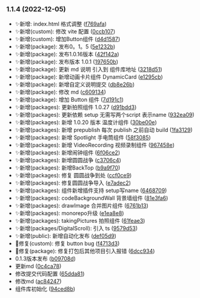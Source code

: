 ## <small>1.1.4 (2022-12-05)</small>

* ✨新增: index.html 格式调整 ([f769afa](https://github.com/2401345934/vue3-alan-vite-component/commit/f769afa))
* ✨新增(custom): 修改 vite 配置 ([0ccb107](https://github.com/2401345934/vue3-alan-vite-component/commit/0ccb107))
* ✨新增(custom): 增加Button组件 ([d4d1587](https://github.com/2401345934/vue3-alan-vite-component/commit/d4d1587))
* ✨新增(package): 发布0。1。5 ([5e1232b](https://github.com/2401345934/vue3-alan-vite-component/commit/5e1232b))
* ✨新增(package): 发布1.0.16版本 ([42f142a](https://github.com/2401345934/vue3-alan-vite-component/commit/42f142a))
* ✨新增(package): 发布版本 1.0.1 ([197650b](https://github.com/2401345934/vue3-alan-vite-component/commit/197650b))
* ✨新增(package): 更新 md 说明 引入到 组件库地址 ([3218d51](https://github.com/2401345934/vue3-alan-vite-component/commit/3218d51))
* ✨新增(package): 新增动画卡片组件 DynamicCard ([e1295cb](https://github.com/2401345934/vue3-alan-vite-component/commit/e1295cb))
* ✨新增(package): 新增自定义说明提交 ([db8e26b](https://github.com/2401345934/vue3-alan-vite-component/commit/db8e26b))
* ✨新增(package): 修改 md ([c609134](https://github.com/2401345934/vue3-alan-vite-component/commit/c609134))
* ✨新增(package): 增加 Button 组件 ([7d191c1](https://github.com/2401345934/vue3-alan-vite-component/commit/7d191c1))
* ✨新增(packages): 更新拍照组件 1.0.27 ([d91bdd3](https://github.com/2401345934/vue3-alan-vite-component/commit/d91bdd3))
* ✨新增(packages): 更新依赖 setup 无需写两个script 表示name ([932ea09](https://github.com/2401345934/vue3-alan-vite-component/commit/932ea09))
* ✨新增(packages): 新增 1.0.20 版本 温度计组件 ([30be00e](https://github.com/2401345934/vue3-alan-vite-component/commit/30be00e))
* ✨新增(packages): 新增 prepublish 每次 publish 之前自动 build ([1fa3129](https://github.com/2401345934/vue3-alan-vite-component/commit/1fa3129))
* ✨新增(packages): 新增 Spotlight 手电筒组件 ([58f3085](https://github.com/2401345934/vue3-alan-vite-component/commit/58f3085))
* ✨新增(packages): 新增 VideoRecording 视频录制组件 ([967458e](https://github.com/2401345934/vue3-alan-vite-component/commit/967458e))
* ✨新增(packages): 新增闹钟组件 ([6f06ce2](https://github.com/2401345934/vue3-alan-vite-component/commit/6f06ce2))
* ✨新增(packages): 新增圆圆战争 ([c3706c4](https://github.com/2401345934/vue3-alan-vite-component/commit/c3706c4))
* ✨新增(packages): 新增BackTop ([b9a9f70](https://github.com/2401345934/vue3-alan-vite-component/commit/b9a9f70))
* ✨新增(packages): 修复 圆圆战争到处 ([ccf0ce9](https://github.com/2401345934/vue3-alan-vite-component/commit/ccf0ce9))
* ✨新增(packages): 修复圆圆战争导入 ([e7adec2](https://github.com/2401345934/vue3-alan-vite-component/commit/e7adec2))
* ✨新增(packages): 组件新增插件支持 setup写name ([6468709](https://github.com/2401345934/vue3-alan-vite-component/commit/6468709))
* ✨新增(packages): codeBackgroundWall 背景墙组件 ([81e3fa6](https://github.com/2401345934/vue3-alan-vite-component/commit/81e3fa6))
* ✨新增(packages): drawImage 合并图片组件 ([6761b13](https://github.com/2401345934/vue3-alan-vite-component/commit/6761b13))
* ✨新增(packages): monorepo升级 ([e1ea8e8](https://github.com/2401345934/vue3-alan-vite-component/commit/e1ea8e8))
* ✨新增(packages): takingPictures 拍照组件 ([61feae3](https://github.com/2401345934/vue3-alan-vite-component/commit/61feae3))
* ✨新增(packages/DigitalScroll): 引入 ts ([9579d53](https://github.com/2401345934/vue3-alan-vite-component/commit/9579d53))
* ✨新增(public): 新增自动化发布 ([def05d9](https://github.com/2401345934/vue3-alan-vite-component/commit/def05d9))
* 🐛修复(custom): 修复 button bug ([f4713d3](https://github.com/2401345934/vue3-alan-vite-component/commit/f4713d3))
* 🐛修复(package): 修复打包后其他项目引入报错 ([6dcc934](https://github.com/2401345934/vue3-alan-vite-component/commit/6dcc934))
* 0.1.3版本发布 ([b09708d](https://github.com/2401345934/vue3-alan-vite-component/commit/b09708d))
* 更新md ([0c4ca78](https://github.com/2401345934/vue3-alan-vite-component/commit/0c4ca78))
* 修改提交代码配置 ([65dda81](https://github.com/2401345934/vue3-alan-vite-component/commit/65dda81))
* 修改md ([ac84247](https://github.com/2401345934/vue3-alan-vite-component/commit/ac84247))
* 组件库初始化 ([94ced8b](https://github.com/2401345934/vue3-alan-vite-component/commit/94ced8b))



